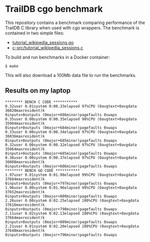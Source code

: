 # TrailDB cgo benchmark

This repository contains a benchmark comparing performance of the TrailDB C library
when used with cgo wrappers. The benchmark is contained in two simple files:

 * [tutorial_wikipedia_sessions.go](https://github.com/rasky/tdb-cgo-bench/blob/master/tutorial_wikipedia_sessions.go)
 * [c-src/tutorial_wikipedia_sessions.c](https://github.com/rasky/tdb-cgo-bench/blob/master/c-src/tutorial_wikipedia_sessions.c)
 
To build and run benchmarks in a Docker container:

    $ make

This will also download a 100Mb data file to run the benchmarks.

## Results on my laptop


```
******** BENCH C CODE ***********
0.32user 0.01system 0:00.33elapsed 97%CPU (0avgtext+0avgdata 36020maxresident)k
0inputs+0outputs (0major+686minor)pagefaults 0swaps
0.35user 0.00system 0:00.35elapsed 98%CPU (0avgtext+0avgdata 35984maxresident)k
0inputs+0outputs (0major+684minor)pagefaults 0swaps
0.33user 0.00system 0:00.34elapsed 97%CPU (0avgtext+0avgdata 36036maxresident)k
0inputs+0outputs (0major+685minor)pagefaults 0swaps
0.32user 0.00system 0:00.32elapsed 97%CPU (0avgtext+0avgdata 35964maxresident)k
0inputs+0outputs (0major+685minor)pagefaults 0swaps
0.36user 0.00system 0:00.37elapsed 97%CPU (0avgtext+0avgdata 36008maxresident)k
0inputs+0outputs (0major+686minor)pagefaults 0swaps
******** BENCH GO CODE ***********
1.97user 0.01system 0:01.98elapsed 99%CPU (0avgtext+0avgdata 37684maxresident)k
0inputs+0outputs (0major+797minor)pagefaults 0swaps
1.96user 0.00system 0:01.96elapsed 99%CPU (0avgtext+0avgdata 37652maxresident)k
0inputs+0outputs (0major+809minor)pagefaults 0swaps
2.26user 0.00system 0:02.25elapsed 100%CPU (0avgtext+0avgdata 37616maxresident)k
0inputs+0outputs (0major+798minor)pagefaults 0swaps
2.11user 0.02system 0:02.13elapsed 100%CPU (0avgtext+0avgdata 37664maxresident)k
0inputs+0outputs (0major+809minor)pagefaults 0swaps
2.21user 0.01system 0:02.20elapsed 100%CPU (0avgtext+0avgdata 37648maxresident)k
0inputs+0outputs (0major+796minor)pagefaults 0swaps
```
